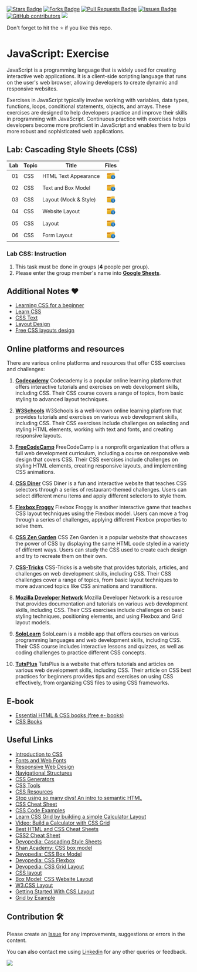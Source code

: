 <a href="https://github.com/drshahizan/learn-php/stargazers"><img src="https://img.shields.io/github/stars/drshahizan/learn-php" alt="Stars Badge"/></a>
<a href="https://github.com/drshahizan/learn-php/network/members"><img src="https://img.shields.io/github/forks/drshahizan/learn-php" alt="Forks Badge"/></a>
<a href="https://github.com/drshahizan/learn-php/pulls"><img src="https://img.shields.io/github/issues-pr/drshahizan/learn-php" alt="Pull Requests Badge"/></a>
<a href="https://github.com/drshahizan/learn-php/issues"><img src="https://img.shields.io/github/issues/drshahizan/learn-php" alt="Issues Badge"/></a>
<a href="https://github.com/drshahizan/learn-php/graphs/contributors"><img alt="GitHub contributors" src="https://img.shields.io/github/contributors/drshahizan/learn-php?color=2b9348"></a>
![](https://visitor-badge.glitch.me/badge?page_id=drshahizan/learn-php)

Don't forget to hit the :star: if you like this repo.

# JavaScript: Exercise

JavaScript is a programming language that is widely used for creating interactive web applications. It is a client-side scripting language that runs on the user's web browser, allowing developers to create dynamic and responsive websites. 

Exercises in JavaScript typically involve working with variables, data types, functions, loops, conditional statements, objects, and arrays. These exercises are designed to help developers practice and improve their skills in programming with JavaScript. Continuous practice with exercises helps developers become more proficient in JavaScript and enables them to build more robust and sophisticated web applications.

## Lab: Cascading Style Sheets (CSS)

| Lab | Topic | Title | Files |
| -----: | ----- | ----- | :------: | 
| 01 | CSS | HTML Text Appearance |<a href="https://github.com/drshahizan/learn-php/tree/main/lab/css/lab11" ><img src="../../images/folder_info.png" width="24px" height="24px" ></a> |
| 02 | CSS | Text and Box Model |<a href="https://github.com/drshahizan/learn-php/tree/main/lab/css/lab12" ><img src="../../images/folder_info.png" width="24px" height="24px"></a>|
| 03 | CSS | Layout (Mock & Style) |<a href="https://github.com/drshahizan/learn-php/tree/main/lab/css/lab13" ><img src="../../images/folder_info.png" width="24px" height="24px" ></a> |
| 04 | CSS | Website Layout |<a href="https://github.com/drshahizan/learn-php/tree/main/lab/css/lab14" ><img src="../../images/folder_info.png" width="24px" height="24px" ></a> |
| 05 | CSS | Layout |<a href="https://github.com/drshahizan/learn-php/tree/main/lab/css/lab15" ><img src="../../images/folder_info.png" width="24px" height="24px" ></a> |
| 06 | CSS | Form Layout |<a href="https://github.com/drshahizan/learn-php/tree/main/lab/css/lab16" ><img src="../../images/folder_info.png" width="24px" height="24px" ></a> |

### Lab CSS: Instruction

1. This task must be done in groups (**4** people per group).
2. Please enter the group member's name into **[Google Sheets](https://docs.google.com/spreadsheets/d/1Php82HH-wrviP2rOho94JmztpPcXmgFL/edit?usp=sharing&ouid=116754994049085925053&rtpof=true&sd=true)**.

## Additional Notes ❤️
- [Learning CSS for a beginner](topic-css.md) 
- [Learn CSS](learn-css.md) 
- [CSS Text](css-text.md)
- [Layout Design](layout-design.md) 
- [Free CSS layouts design](free-layout.md) 

## Online platforms and resources
There are various online platforms and resources that offer CSS exercises and challenges:

1. [**Codecademy**](https://www.codecademy.com/learn/learn-css)
Codecademy is a popular online learning platform that offers interactive tutorials and exercises on web development skills, including CSS. Their CSS course covers a range of topics, from basic styling to advanced layout techniques.

2. [**W3Schools**](https://www.w3schools.com/css/exercise.asp)
W3Schools is a well-known online learning platform that provides tutorials and exercises on various web development skills, including CSS. Their CSS exercises include challenges on selecting and styling HTML elements, working with text and fonts, and creating responsive layouts.

3. [**FreeCodeCamp**](https://www.freecodecamp.org/learn/responsive-web-design/basic-css/)
FreeCodeCamp is a nonprofit organization that offers a full web development curriculum, including a course on responsive web design that covers CSS. Their CSS exercises include challenges on styling HTML elements, creating responsive layouts, and implementing CSS animations.

4. [**CSS Diner**](https://flukeout.github.io/)
CSS Diner is a fun and interactive website that teaches CSS selectors through a series of restaurant-themed challenges. Users can select different menu items and apply different selectors to style them.

5. [**Flexbox Froggy**](https://flexboxfroggy.com/)
Flexbox Froggy is another interactive game that teaches CSS layout techniques using the Flexbox model. Users can move a frog through a series of challenges, applying different Flexbox properties to solve them.

6. [**CSS Zen Garden**](http://www.csszengarden.com/)
CSS Zen Garden is a popular website that showcases the power of CSS by displaying the same HTML code styled in a variety of different ways. Users can study the CSS used to create each design and try to recreate them on their own.

7. [**CSS-Tricks**](https://css-tricks.com/challenges/)
CSS-Tricks is a website that provides tutorials, articles, and challenges on web development skills, including CSS. Their CSS challenges cover a range of topics, from basic layout techniques to more advanced topics like CSS animations and transitions.

8. [**Mozilla Developer Network**](https://developer.mozilla.org/en-US/docs/Learn/CSS/First_steps)
Mozilla Developer Network is a resource that provides documentation and tutorials on various web development skills, including CSS. Their CSS exercises include challenges on basic styling techniques, positioning elements, and using Flexbox and Grid layout models.

9. [**SoloLearn**](https://www.sololearn.com/Course/CSS/)
SoloLearn is a mobile app that offers courses on various programming languages and web development skills, including CSS. Their CSS course includes interactive lessons and quizzes, as well as coding challenges to practice different CSS concepts.

10. [**TutsPlus**](https://code.tutsplus.com/articles/30-css-best-practices-for-beginners--net-6741)
TutsPlus is a website that offers tutorials and articles on various web development skills, including CSS. Their article on CSS best practices for beginners provides tips and exercises on using CSS effectively, from organizing CSS files to using CSS frameworks.

## E-book
- [Essential HTML & CSS books (free e- books)](https://cssauthor.com/free-html-and-css-books/https://freefrontend.com/html-css-books/#css-books)
- [CSS Books](https://freefrontend.com/html-css-books/#css-books)

## Useful Links
- [Introduction to CSS](https://cs.wellesley.edu/~cs115/readings/CSS1.html)
- [Fonts and Web Fonts](https://cs.wellesley.edu/~cs110/reading/fonts.html)
- [Responsive Web Design](https://www.w3schools.com/html/html_responsive.asp)
- [Navigational Structures](https://cs.wellesley.edu/~cs110/lectures/WebNavigation/)
- [CSS Generators](https://www.cssportal.com/css-generators.php)
- [CSS Tools](https://www.cssportal.com/css-tools.php)
- [CSS Resources](https://www.cssportal.com/css-resources.php)
- [Stop using so many divs! An intro to semantic HTML](https://dev.to/kenbellows/stop-using-so-many-divs-an-intro-to-semantic-html-3i9i)
- [CSS Cheat Sheet](https://web.stanford.edu/group/csp/cs21/csscheatsheet.pdf)
- [CSS Code Examples](https://freefrontend.com/css-code-examples/)
- [Learn CSS Grid by building a simple Calculator Layout](https://freshman.tech/css-grid-calculator/)
- [Video: Build a Calculator with CSS Grid](https://www.youtube.com/watch?v=9PzkWxleT5E)
- [Best HTML and CSS Cheat Sheets](https://cssauthor.com/html-and-css-cheat-sheets/)
- [CSS2 Cheat Sheet](https://cheatography.com/davechild/cheat-sheets/css2/)
- [Devopedia: Cascading Style Sheets](https://devopedia.org/cascading-style-sheets)
- [Khan Academy: CSS box model](https://www.khanacademy.org/computing/computer-programming/html-css/css-layout-properties/pt/css-box-model)
- [Devopedia: CSS Box Model](https://devopedia.org/css-box-model)
- [Devopedia: CSS Flexbox](https://devopedia.org/css-flexbox)
- [Devopedia: CSS Grid Layout](https://devopedia.org/css-grid-layout)
- [CSS layout](https://developer.mozilla.org/en-US/docs/Learn/CSS/CSS_layout)
- [Box Model: CSS Website Layout](https://www.w3schools.com/css/css_website_layout.asp)
- [W3.CSS Layout](https://www.w3schools.com/w3css/w3css_layout.asp)
- [Getting Started With CSS Layout](https://www.smashingmagazine.com/2018/05/guide-css-layout/)
- [Grid by Example](https://gridbyexample.com/)

## Contribution 🛠️
Please create an [Issue](https://github.com/drshahizan/learn-php/issues) for any improvements, suggestions or errors in the content.

You can also contact me using [Linkedin](https://www.linkedin.com/in/drshahizan/) for any other queries or feedback.

![](https://visitor-badge.glitch.me/badge?page_id=drshahizan)
